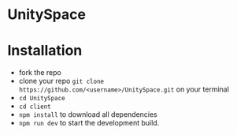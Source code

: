 # UnitySpace


# Installation

- fork the repo
- clone your repo ```git clone https://github.com/<username>/UnitySpace.git``` on your terminal
- ```cd UnitySpace```
- ```cd client```
- ```npm install``` to download all dependencies
- ```npm run dev``` to start the development build.
